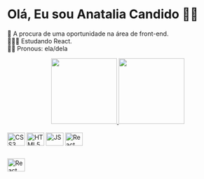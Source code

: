 # Olá, Eu sou Anatalia Candido 👋🏻 <br>
📌 A procura de uma oportunidade na área de front-end.<br>
👩🏻‍💻 Estudando React.<br>
👩🏻 Pronous: ela/dela

<div align="center">
  <a href="https://github.com/AnataliaCandido">
  <img height="150em" src="https://github-readme-stats.vercel.app/api?username=anataliacandido&show_icons=true&theme=dracula&include_all_commits=true&count_private=true"/>
  <img height="150em" src="https://github-readme-stats.vercel.app/api/top-langs/?username=anataliacandido&layout=compact&langs_count=7&theme=dracula"/>
</div>

<div style="display: inline-block"><br>
   <img align="center" alt="CSS3" height="30" width="40" src="https://cdn.jsdelivr.net/gh/devicons/devicon/icons/css3/css3-original.svg" /> 
   <img align="center" alt="HTML5" height="30" width="40"  src="https://cdn.jsdelivr.net/gh/devicons/devicon/icons/html5/html5-original.svg" /> 
   <img align="center" alt="JS" height="30" width="40" src="https://cdn.jsdelivr.net/gh/devicons/devicon/icons/javascript/javascript-original.svg" />
   <img align="center" alt="React" height="30" width="40" src="https://cdn.jsdelivr.net/gh/devicons/devicon/icons/react/react-original-wordmark.svg" />
</div>

##

<div>
  <a href="https://www.linkedin.com/in/anat%C3%A1lia-candido-9526791b4/" target="_blank"><img align="center" alt="React" height="30" width="40" src="https://cdn.jsdelivr.net/gh/devicons/devicon/icons/linkedin/linkedin-original.svg" target="_blank"/>
</div>

